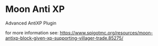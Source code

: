 # Moon Anti XP
Advanced AntiXP Plugin

for more information see: https://www.spigotmc.org/resources/moon-antixp-block-given-xp-supporting-villager-trade.85275/
